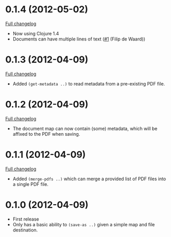 0.1.4 (2012-05-02)
==================

[Full changelog](https://github.com/KushalP/camelot/compare/0.1.4...0.1.3)

* Now using Clojure 1.4
* Documents can have multiple lines of text ([#1](https://github.com/KushalP/camelot/pull/1) (Filip de Waard))

0.1.3 (2012-04-09)
==================

[Full changelog](https://github.com/KushalP/camelot/compare/0.1.2...0.1.3)

* Added `(get-metadata ..)` to read metadata from a pre-existing PDF file.

0.1.2 (2012-04-09)
==================

[Full changelog](https://github.com/KushalP/camelot/compare/0.1.1...0.1.2)

* The document map can now contain (some) metadata, which will be affixed to the PDF when saving.

0.1.1 (2012-04-09)
==================

[Full changelog](https://github.com/KushalP/camelot/compare/0.1.0...0.1.1)

* Added `(merge-pdfs ..)` which can merge a provided list of PDF files into a single PDF file.

0.1.0 (2012-04-09)
==================

* First release
* Only has a basic ability to `(save-as ..)` given a simple map and file destination.
